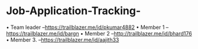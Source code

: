 # Job-Application-Tracking-
• Team leader –https://trailblazer.me/id/pkumar4882
• Member 1 –https://trailblazer.me/id/bargn
• Member 2 –http://trailblazer.me/id/bhard176
• Member 3. –https://trailblazer.me/id/aajith33
